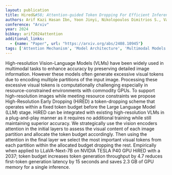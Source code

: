 ```yaml
---
layout: publication
title: Hired&#58; Attention-guided Token Dropping For Efficient Inference Of High-resolution Vision-language Models In Resource-constrained Environments
authors: Arif Kazi Hasan Ibn, Yoon Jinyi, Nikolopoulos Dimitrios S., Vandierendonck Hans, John Deepu, Ji Bo
conference: "Arxiv"
year: 2024
bibkey: arif2024attention
additional_links:
  - {name: "Paper", url: "https://arxiv.org/abs/2408.10945"}
tags: ['Attention Mechanism', 'Model Architecture', 'Multimodal Models', 'Reinforcement Learning', 'Training Techniques']
---
```

High-resolution Vision-Language Models (VLMs) have been widely used in multimodal tasks to enhance accuracy by preserving detailed image information. However these models often generate excessive visual tokens due to encoding multiple partitions of the input image. Processing these excessive visual tokens is computationally challenging especially in resource-constrained environments with commodity GPUs. To support high-resolution images while meeting resource constraints we propose High-Resolution Early Dropping (HiRED) a token-dropping scheme that operates within a fixed token budget before the Large Language Model (LLM) stage. HiRED can be integrated with existing high-resolution VLMs in a plug-and-play manner as it requires no additional training while still maintaining superior accuracy. We strategically use the vision encoders attention in the initial layers to assess the visual content of each image partition and allocate the token budget accordingly. Then using the attention in the final layer we select the most important visual tokens from each partition within the allocated budget dropping the rest. Empirically when applied to LLaVA-Next-7B on NVIDIA TESLA P40 GPU HiRED with a 2037; token budget increases token generation throughput by 4.7 reduces first-token generation latency by 15 seconds and saves 2.3 GB of GPU memory for a single inference.
